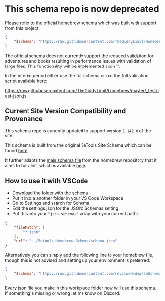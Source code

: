 # This schema repo is now deprecated

Please refer to the official homebrew schema which was built with support from this project:

```json
{
    "$schema": "https://raw.githubusercontent.com/TheGiddyLimit/homebrew/master/_schema/homebrew.json"
}
```

The official schema does not currently support the reduced validation for adventures and books resulting in performance issues with validation of large files. This functionality will be implemented soon :tm:.

In the interim period either use the full schema or run the full validation script available here:

<https://raw.githubusercontent.com/TheGiddyLimit/homebrew/master/_test/test-json.js>

## Current Site Version Compatibility and Provenance

This schema repo is currently updated to support version `1.142.0` of the site.

This schema is built from the original 5eTools Site Schema which can be found [here](https://github.com/5etools-mirror-1/5etools-mirror-1.github.io/tree/master/test/schema).

It further adapts the [main schema file](https://github.com/TheGiddyLimit/homebrew/blob/master/schema.json) from the homebrew repository that it aims to fully lint, which is available [here](https://github.com/TheGiddyLimit/homebrew).

## How to use it with VSCode

- Download the folder with the schema
- Put it into a another folder in your VS Code Workspace
- Go to Settings and search for Schema
- Edit the settings.json for the JSON: Schemas setting
- Put this into your `"json.schemas"` array with your correct paths:

```json
{
    "fileMatch": [
        "*.json"
    ],
    "url": "../5etools-Homebrew-Schema/schema.json"
}
```

Alternatively you can simply add the following line to your homebrew file, though this is not advised and setting up your environment is preferred:

```json
{
    "$schema": "https://raw.githubusercontent.com/revilowaldow/5eSchema/main/5etools-Homebrew-Schema/schema.json"
}
```

Every json file you make in this workplace folder now will use this schema.  
If something's missing or wrong let me know on Discord.
